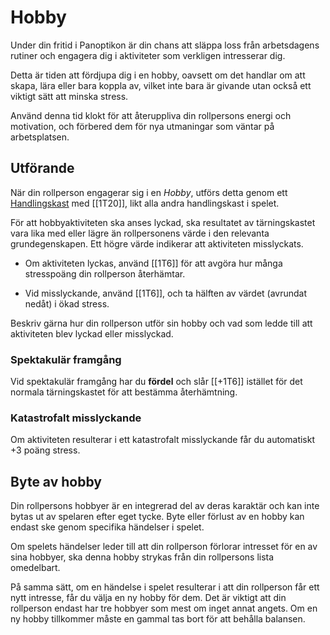 # Hobby

Under din fritid i Panoptikon är din chans att släppa loss från arbetsdagens rutiner och engagera dig i aktiviteter som verkligen intresserar dig.

Detta är tiden att fördjupa dig i en hobby, oavsett om det handlar om att skapa, lära eller bara koppla av, vilket inte bara är givande utan också ett viktigt sätt att minska stress.

Använd denna tid klokt för att återuppliva din rollpersons energi och motivation, och förbered dem för nya utmaningar som väntar på arbetsplatsen.

## Utförande

När din rollperson engagerar sig i en *Hobby*, utförs detta genom ett [Handlingskast](action-roll.md) med [[1T20]], likt alla andra handlingskast i spelet.

För att hobbyaktiviteten ska anses lyckad, ska resultatet av tärningskastet vara lika med eller lägre än rollpersonens värde i den relevanta grundegenskapen. Ett högre värde indikerar att aktiviteten misslyckats.

- Om aktiviteten lyckas, använd [[1T6]] för att avgöra hur många stresspoäng din rollperson återhämtar.

- Vid misslyckande, använd [[1T6]], och ta hälften av värdet (avrundat nedåt) i ökad stress.

Beskriv gärna hur din rollperson utför sin hobby och vad som ledde till att aktiviteten blev lyckad eller misslyckad.

### Spektakulär framgång

Vid spektakulär framgång har du **fördel** och slår [[+1T6]] istället för det normala tärningskastet för att bestämma återhämtning.

### Katastrofalt misslyckande

Om aktiviteten resulterar i ett katastrofalt misslyckande får du automatiskt +3 poäng stress.

## Byte av hobby

Din rollpersons hobbyer är en integrerad del av deras karaktär och kan inte bytas ut av spelaren efter eget tycke. Byte eller förlust av en hobby kan endast ske genom specifika händelser i spelet.

Om spelets händelser leder till att din rollperson förlorar intresset för en av sina hobbyer, ska denna hobby strykas från din rollpersons lista omedelbart.

På samma sätt, om en händelse i spelet resulterar i att din rollperson får ett nytt intresse, får du välja en ny hobby för dem. Det är viktigt att din rollperson endast har tre hobbyer som mest om inget annat angets. Om en ny hobby tillkommer måste en gammal tas bort för att behålla balansen.

